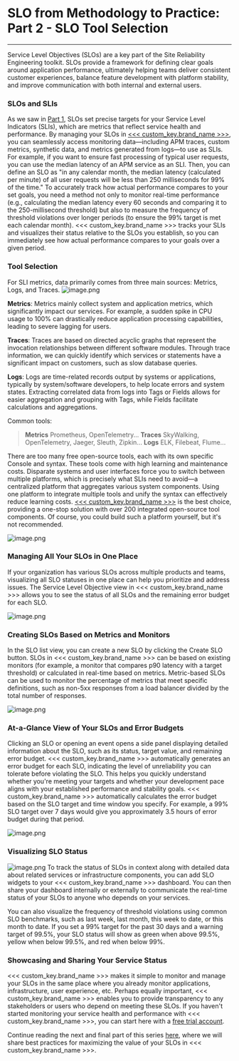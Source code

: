 # SLO from Methodology to Practice: Part 2 - SLO Tool Selection

---

Service Level Objectives (SLOs) are a key part of the Site Reliability Engineering toolkit. SLOs provide a framework for defining clear goals around application performance, ultimately helping teams deliver consistent customer experiences, balance feature development with platform stability, and improve communication with both internal and external users.

### SLOs and SLIs
As we saw in [Part 1](slo-part1.md), SLOs set precise targets for your Service Level Indicators (SLIs), which are metrics that reflect service health and performance. By managing your SLOs in [<<< custom_key.brand_name >>>](https://guance.com/), you can seamlessly access monitoring data—including APM traces, custom metrics, synthetic data, and metrics generated from logs—to use as SLIs. For example, if you want to ensure fast processing of typical user requests, you can use the median latency of an APM service as an SLI. Then, you can define an SLO as "in any calendar month, the median latency (calculated per minute) of all user requests will be less than 250 milliseconds for 99% of the time." To accurately track how actual performance compares to your set goals, you need a method not only to monitor real-time performance (e.g., calculating the median latency every 60 seconds and comparing it to the 250-millisecond threshold) but also to measure the frequency of threshold violations over longer periods (to ensure the 99% target is met each calendar month). <<< custom_key.brand_name >>> tracks your SLIs and visualizes their status relative to the SLOs you establish, so you can immediately see how actual performance compares to your goals over a given period.

### Tool Selection
For SLI metrics, data primarily comes from three main sources: Metrics, Logs, and Traces.
![image.png](../images/opentelemetry-observable-2.png)

**Metrics**: Metrics mainly collect system and application metrics, which significantly impact our services. For example, a sudden spike in CPU usage to 100% can drastically reduce application processing capabilities, leading to severe lagging for users.

**Traces**: Traces are based on directed acyclic graphs that represent the invocation relationships between different software modules. Through trace information, we can quickly identify which services or statements have a significant impact on customers, such as slow database queries.

**Logs**: Logs are time-related records output by systems or applications, typically by system/software developers, to help locate errors and system states. Extracting correlated data from logs into Tags or Fields allows for easier aggregation and grouping with Tags, while Fields facilitate calculations and aggregations.

Common tools:
> **Metrics**
> Prometheus, OpenTelemetry...
> **Traces**
> SkyWalking, OpenTelemetry, Jaeger, Sleuth, Zipkin...
> **Logs**
> ELK, Filebeat, Flume...

There are too many free open-source tools, each with its own specific Console and syntax. These tools come with high learning and maintenance costs. Disparate systems and user interfaces force you to switch between multiple platforms, which is precisely what SLIs need to avoid—a centralized platform that aggregates various system components. Using one platform to integrate multiple tools and unify the syntax can effectively reduce learning costs. [<<< custom_key.brand_name >>>](https://guance.com/) is the best choice, providing a one-stop solution with over 200 integrated open-source tool components. Of course, you could build such a platform yourself, but it's not recommended.

![image.png](../images/opentelemetry-observable-3.png)

### Managing All Your SLOs in One Place
If your organization has various SLOs across multiple products and teams, visualizing all SLO statuses in one place can help you prioritize and address issues. The Service Level Objective view in <<< custom_key.brand_name >>> allows you to see the status of all SLOs and the remaining error budget for each SLO.

![image.png](../images/opentelemetry-observable-4.png)

### Creating SLOs Based on Metrics and Monitors

In the SLO list view, you can create a new SLO by clicking the Create SLO button. SLOs in <<< custom_key.brand_name >>> can be based on existing monitors (for example, a monitor that compares p90 latency with a target threshold) or calculated in real-time based on metrics. Metric-based SLOs can be used to monitor the percentage of metrics that meet specific definitions, such as non-5xx responses from a load balancer divided by the total number of responses.

![image.png](../images/opentelemetry-observable-5.png)

### At-a-Glance View of Your SLOs and Error Budgets

Clicking an SLO or opening an event opens a side panel displaying detailed information about the SLO, such as its status, target value, and remaining error budget. <<< custom_key.brand_name >>> automatically generates an error budget for each SLO, indicating the level of unreliability you can tolerate before violating the SLO. This helps you quickly understand whether you're meeting your targets and whether your development pace aligns with your established performance and stability goals. <<< custom_key.brand_name >>> automatically calculates the error budget based on the SLO target and time window you specify. For example, a 99% SLO target over 7 days would give you approximately 3.5 hours of error budget during that period.

![image.png](../images/opentelemetry-observable-6.png)

### Visualizing SLO Status

![image.png](../images/opentelemetry-observable-7.png) To track the status of SLOs in context along with detailed data about related services or infrastructure components, you can add SLO widgets to your <<< custom_key.brand_name >>> dashboard. You can then share your dashboard internally or externally to communicate the real-time status of your SLOs to anyone who depends on your services.

You can also visualize the frequency of threshold violations using common SLO benchmarks, such as last week, last month, this week to date, or this month to date. If you set a 99% target for the past 30 days and a warning target of 99.5%, your SLO status will show as green when above 99.5%, yellow when below 99.5%, and red when below 99%.

### Showcasing and Sharing Your Service Status

<<< custom_key.brand_name >>> makes it simple to monitor and manage your SLOs in the same place where you already monitor applications, infrastructure, user experience, etc. Perhaps equally important, <<< custom_key.brand_name >>> enables you to provide transparency to any stakeholders or users who depend on meeting these SLOs. If you haven't started monitoring your service health and performance with <<< custom_key.brand_name >>>, you can start here with a [free trial account](https://auth.guance.com/redirectpage/register).

Continue reading the next and final part of this series [here](slo-part3.md), where we will share best practices for maximizing the value of your SLOs in <<< custom_key.brand_name >>>.